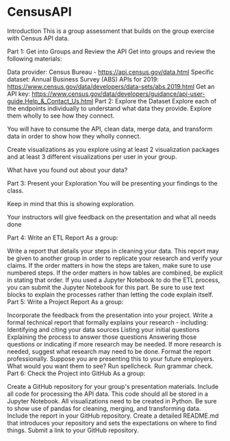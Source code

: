 # CensusAPI
Introduction
This is a group assessment that builds on the group exercise with Census API data.

Part 1: Get into Groups and Review the API
Get into groups and review the following materials:

Data provider: Census Bureau - https://api.census.gov/data.html
Specific dataset: Annual Business Survey (ABS) APIs for 2019: https://www.census.gov/data/developers/data-sets/abs.2019.html
Get an API key: https://www.census.gov/data/developers/guidance/api-user-guide.Help_&_Contact_Us.html
Part 2: Explore the Dataset
Explore each of the endpoints individually to understand what data they provide. Explore them wholly to see how they connect.

You will have to consume the API, clean data, merge data, and transform data in order to show how they wholly connect.

Create visualizations as you explore using at least 2 visualization packages and at least 3 different visualizations per user in your group.

What have you found out about your data?

Part 3: Present your Exploration
You will be presenting your findings to the class.

Keep in mind that this is showing exploration.

Your instructors will give feedback on the presentation and what all needs done

Part 4: Write an ETL Report
As a group:

Write a report that details your steps in cleaning your data. This report may be given to another group in order to replicate your research and verify your claims.
If the order matters in how the steps are taken, make sure to use numbered steps.
If the order matters in how tables are combined, be explicit in stating that order.
If you used a Jupyter Notebook to do the ETL process, you can submit the Jupyter Notebook for this part. Be sure to use text blocks to explain the processes rather than letting the code explain itself.
Part 5: Write a Project Report
As a group:

Incorporate the feedback from the presentation into your project.
Write a formal technical report that formally explains your research - including:
Identifying and citing your data sources
Listing your initial questions
Explaining the process to answer those questions
Answering those questions or indicating if more research may be needed. If more research is needed, suggest what research may need to be done.
Format the report professionally. Suppose you are presenting this to your future employers. What would you want them to see?
Run spellcheck.
Run grammar check.
Part 6: Check the Project into GitHub
As a group:

Create a GitHub repository for your group's presentation materials.
Include all code for processing the API data.
This code should all be stored in a Jupyter Notebook.
All visualizations need to be created in Python.
Be sure to show use of pandas for cleaning, merging, and transforming data.
Include the report in your GitHub repository.
Create a detailed README.md that introduces your repository and sets the expectations on where to find things.
Submit a link to your GitHub repository.
